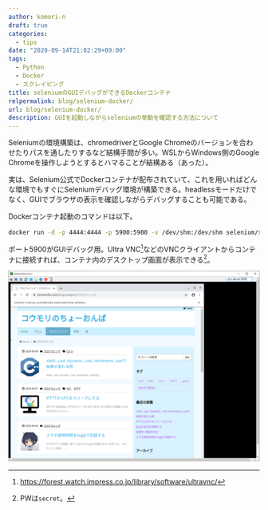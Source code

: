 ```yaml
---
author: komori-n
draft: true
categories:
  - tips
date: "2020-09-14T21:02:29+09:00"
tags:
  - Python
  - Docker
  - スクレイピング
title: seleniumのGUIデバッグができるDockerコンテナ
relpermalink: blog/selenium-docker/
url: blog/selenium-docker/
description: GUIを起動しながらseleniumの挙動を確認する方法について
---
```


Seleniumの環境構築は、chromedriverとGoogle Chromeのバージョンを合わせたりパスを通したりするなど結構手間が多い。WSLからWindows側のGoogle Chromeを操作しようとするとハマることが結構ある（あった）。

実は、Selenium公式でDockerコンテナが配布されていて、これを用いればどんな環境でもすぐにSeleniumデバッグ環境が構築できる。headlessモードだけでなく、GUIでブラウザの表示を確認しながらデバッグすることも可能である。

Dockerコンテナ起動のコマンドは以下。

```sh
docker run -d -p 4444:4444 -p 5900:5900 -v /dev/shm:/dev/shm selenium/standalone-chrome-debug
```

ポート5900がGUIデバッグ用。Ultra VNC[^1]などのVNCクライアントからコンテナに接続すれば、コンテナ内のデスクトップ画面が表示できる[^2]。

[^1]: <https://forest.watch.impress.co.jp/library/software/ultravnc/>
[^2]: PWは<code>secret</code>。

![実行結果](image-4.png "実行結果")
